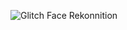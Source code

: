 <!-- dosyayı repo'na ekle, sonra: -->
![Glitch Face Rekonnition](./assets/glitch-face-rekonnition.svg)